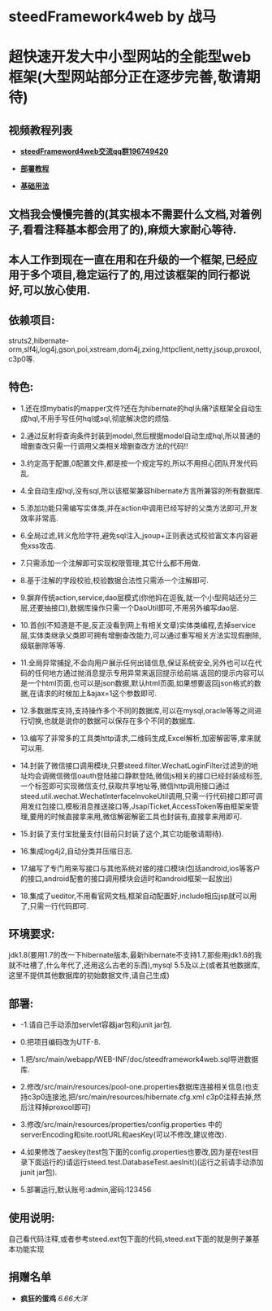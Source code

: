 
# steedFramework4web by 战马

# 超快速开发大中小型网站的全能型web框架(大型网站部分正在逐步完善,敬请期待)

## 视频教程列表

 * **[steedFrameword4web交流qq群196749420](http://shang.qq.com/wpa/qunwpa?idkey=3a090653940907189c6c7bc9503247a2ff3b7b4603d8e2c58b49665583bfe133)**
 
 * **[部署教程](http://v.youku.com/v_show/id_XMTcxNjg1Njc0NA==.html?beta&)** 
 * **[基础用法](http://v.youku.com/v_show/id_XMTgxMDQxMTg3Ng==.html)** 

## 文档我会慢慢完善的(其实根本不需要什么文档,对着例子,看看注释基本都会用了的),麻烦大家耐心等待.

## 本人工作到现在一直在用和在升级的一个框架,已经应用于多个项目,稳定运行了的,用过该框架的同行都说好,可以放心使用.

## 依赖项目:
 struts2,hibernate-orm,slf4j,log4j,gson,poi,xstream,dom4j,zxing,httpclient,netty,jsoup,proxool,c3p0等.

## 特色:

* 1.还在烦mybatis的mapper文件?还在为hibernate的hql头痛?该框架全自动生成hql,不用手写任何hql或sql,彻底解决您的烦恼.

* 2.通过反射将查询条件封装到model,然后根据model自动生成hql,所以普通的增删查改只需一行调用父类相关增删查改方法的代码!!

* 3.约定高于配置,0配置文件,都是按一个规定写的,所以不用担心团队开发代码乱.

* 4.全自动生成hql,没有sql,所以该框架兼容hibernate方言所兼容的所有数据库.

* 5.添加功能只需编写实体类,并在action中调用已经写好的父类方法即可,开发效率非常高.

* 6.全局过滤,转义危险字符,避免sql注入,jsoup+正则表达式校验富文本内容避免xss攻击.

* 7.只需添加一个注解即可实现权限管理,其它什么都不用做.

* 8.基于注解的字段校验,校验数据合法性只需添一个注解即可.

* 9.摒弃传统action,service,dao层模式(你他妈在逗我,就一个小型网站还分三层,还要抽接口),数据库操作只需一个DaoUtil即可,不用另外编写dao层.

* 10.首创(不知道是不是,反正没看到网上有相关文章)实体类编程,去掉service层,实体类继承父类即可拥有增删查改能力,可以通过重写相关方法实现假删除,级联删除等等.

* 11.全局异常捕捉,不会向用户展示任何出错信息,保证系统安全,另外也可以在代码的任何地方通过抛消息提示专用异常来返回提示给前端.返回的提示内容可以是一个html页面,也可以是json数据,默认html页面,如果想要返回json格式的数据,在请求的时候加上&ajax=1这个参数即可.

* 12.多数据库支持,支持操作多个不同的数据库,可以在mysql,oracle等等之间进行切换,也就是说你的数据可以保存在多个不同的数据库.

* 13.编写了非常多的工具类http请求,二维码生成,Excel解析,加密解密等,拿来就可以用.

* 14.封装了微信接口调用模块,只要steed.filter.WechatLoginFilter过滤到的地址均会调微信微信oauth登陆接口静默登陆,微信js相关的接口已经封装成标签,一个标签即可实现微信支付,获取共享地址等,微信http调用接口通过steed.util.wechat.WechatInterfaceInvokeUtil调用,只需一行代码接口即可调用发红包接口,模板消息推送接口等,JsapiTicket,AccessToken等由框架来管理,要用的时候直接拿来用,微信解密解密工具也封装有,直接拿来用即可.

* 15.封装了支付宝批量支付(目前只封装了这个,其它功能敬请期待).

* 16.集成log4j2,自动分类并压缩日志.

* 17.编写了专门用来写接口与其他系统对接的接口模块(包括android,ios等客户的接口,android配套的接口调用模块会适时和android框架一起放出)

* 18.集成了ueditor,不用看官网文档,框架自动配置好,include相应jsp就可以用了,只需一行代码即可.

## 环境要求:

jdk1.8(要用1.7的改一下hibernate版本,最新hibernate不支持1.7,那些用jdk1.6的我就不吐槽了,什么年代了,还用这么古老的东西),mysql 5.5及以上(或者其他数据库,这里不提供其他数据库的初始数据文件,请自己生成)

## 部署:

* -1.请自己手动添加servlet容器jar包和junit jar包.

* 0.把项目编码改为UTF-8.

* 1.把/src/main/webapp/WEB-INF/doc/steedframework4web.sql导进数据库.

* 2.修改/src/main/resources/pool-one.properties数据库连接相关信息(也支持c3p0连接池,把/src/main/resources/hibernate.cfg.xml c3p0注释去掉,然后注释掉proxool即可)

* 3.修改/src/main/resources/properties/config.properties 中的serverEncoding和site.rootURL和aesKey(可以不修改,建议修改).
 
* 4.如果修改了aeskey(test包下面的config.properties也要改,因为是在test目录下面运行的)请运行steed.test.DatabaseTest.aesInit()(运行之前请手动添加junit jar包).

* 5.部署运行,默认账号:admin,密码:123456

## 使用说明:


自己看代码注释,或者参考steed.ext包下面的代码,steed.ext下面的就是例子兼基本功能实现

## 捐赠名单

- **疯狂的蛋鸡**      _6.66大洋_ 

